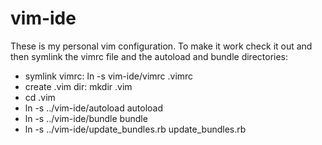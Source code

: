 vim-ide
=======

These is my personal vim configuration. To make it
work check it out and then symlink the vimrc file 
and the autoload and bundle directories:

* symlink vimrc: ln -s vim-ide/vimrc .vimrc
* create .vim dir: mkdir .vim
* cd .vim
* ln -s ../vim-ide/autoload autoload
* ln -s ../vim-ide/bundle bundle
* ln -s ../vim-ide/update_bundles.rb update_bundles.rb
